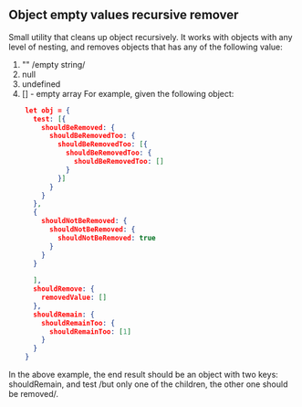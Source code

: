 ## Object empty values recursive remover

Small utility that cleans up object recursively. It works with objects with any level of nesting, and removes objects that has any of the following value:

 1.  "" /empty string/
 2. null
 3. undefined
 4. [] - empty array
For example, given the following object:
```json
    let obj = {
      test: [{
        shouldBeRemoved: {
          shouldBeRemovedToo: {
            shouldBeRemovedToo: [{
              shouldBeRemovedToo: {
                shouldBeRemovedToo: []
              }
            }]
          }
        }
      },
      {
        shouldNotBeRemoved: {
          shouldNotBeRemoved: {
            shouldNotBeRemoved: true
          }
        }
      }
    
      ],
      shouldRemove: {
        removedValue: []
      },
      shouldRemain: {
        shouldRemainToo: {
          shouldRemainToo: [1]
        }
      }
    }
```
In the above example, the end result should be an object with two keys: shouldRemain, and test /but only one of the children, the other one should be removed/.